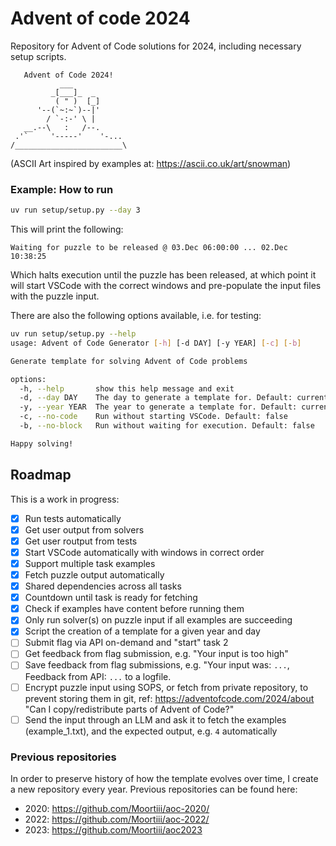 # Advent of code 2024

Repository for Advent of Code solutions for 2024, including necessary setup scripts.

```
   Advent of Code 2024!
           ___
         _[___]_  _
          ( " )  [_]
      '--(`~:~`)--|'
        / `-:-' \ |
   __.--\   :   /--.
 .'`     '-----'    '-...
/________________________\
```

(ASCII Art inspired by examples at: https://ascii.co.uk/art/snowman)

### Example: How to run

```bash
uv run setup/setup.py --day 3
```

This will print the following:

```
Waiting for puzzle to be released @ 03.Dec 06:00:00 ... 02.Dec 10:38:25
```

Which halts execution until the puzzle has been released, at which point it will start VSCode with the correct windows and pre-populate the input files with the puzzle input.

There are also the following options available, i.e. for testing:

```bash
uv run setup/setup.py --help
usage: Advent of Code Generator [-h] [-d DAY] [-y YEAR] [-c] [-b]

Generate template for solving Advent of Code problems

options:
  -h, --help       show this help message and exit
  -d, --day DAY    The day to generate a template for. Default: current date
  -y, --year YEAR  The year to generate a template for. Default: current year
  -c, --no-code    Run without starting VSCode. Default: false
  -b, --no-block   Run without waiting for execution. Default: false

Happy solving!
```

## Roadmap

This is a work in progress:

- [x] Run tests automatically
- [x] Get user output from solvers
- [x] Get user routput from tests
- [x] Start VSCode automatically with windows in correct order
- [x] Support multiple task examples
- [x] Fetch puzzle output automatically
- [x] Shared dependencies across all tasks
- [x] Countdown until task is ready for fetching
- [x] Check if examples have content before running them
- [x] Only run solver(s) on puzzle input if all examples are succeeding
- [x] Script the creation of a template for a given year and day
- [ ] Submit flag via API on-demand and "start" task 2
- [ ] Get feedback from flag submission, e.g. "Your input is too high"
- [ ] Save feedback from flag submissions, e.g. "Your input was: `...`, Feedback from API: `...` to a logfile.
- [ ] Encrypt puzzle input using SOPS, or fetch from private repository, to prevent storing them in git, ref: https://adventofcode.com/2024/about "Can I copy/redistribute parts of Advent of Code?"
- [ ] Send the input through an LLM and ask it to fetch the examples (example_1.txt), and the expected output, e.g. `4` automatically

### Previous repositories

In order to preserve history of how the template evolves over time, I create a new repository every year. Previous repositories can be found here:

- 2020: https://github.com/Moortiii/aoc-2020/
- 2022: https://github.com/Moortiii/aoc-2022/
- 2023: https://github.com/Moortiii/aoc2023
